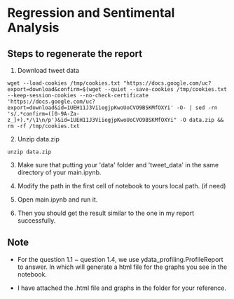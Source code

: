 #  Regression and Sentimental Analysis

## Steps to regenerate the report

1. Download tweet data

```
wget --load-cookies /tmp/cookies.txt "https://docs.google.com/uc?export=download&confirm=$(wget --quiet --save-cookies /tmp/cookies.txt --keep-session-cookies --no-check-certificate 'https://docs.google.com/uc?export=download&id=1UEH11J3ViiegjpKwoUoCVO9BSKMfOXYi' -O- | sed -rn 's/.*confirm=([0-9A-Za-z_]+).*/\1\n/p')&id=1UEH11J3ViiegjpKwoUoCVO9BSKMfOXYi" -O data.zip && rm -rf /tmp/cookies.txt
```

2. Unzip data.zip

```
unzip data.zip
```

3. Make sure that putting your 'data' folder and 'tweet_data' in the same directory of your main.ipynb.

4. Modify the path in the first cell of notebook to yours local path. (if need)

5. Open main.ipynb and run it.

6. Then you should get the result similar to the one in my report successfully.



## Note
    
- For the question 1.1 ~ question 1.4, we use ydata_profiling.ProfileReport to answer. In which will generate a html file for the graphs you see in the notebook.

- I have attached the .html file and graphs in the folder for your reference. 



